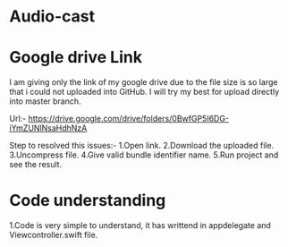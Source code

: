 # Audio-cast

# Google drive Link
I am giving only the link of my google drive due to the file size is so large that i could not uploaded into GitHub.
I will try my best for upload directly into master branch.

Url:- https://drive.google.com/drive/folders/0BwfGP5I6DG-iYmZUNlNsaHdhNzA

Step to resolved this issues:- 
1.Open link.
2.Download the uploaded file.
3.Uncompress file.
4.Give valid bundle identifier name.
5.Run project and see the result.


# Code understanding 
1.Code is very simple to understand, it has writtend in appdelegate and Viewcontroller.swift file.
